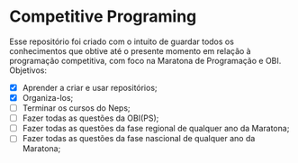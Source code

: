 # Competitive Programing
Esse repositório foi criado com o intuito de guardar todos os conhecimentos que obtive até o presente momento em relação à programação competitiva, com foco na Maratona de Programação e OBI.
Objetivos:
- [x] Aprender a criar e usar repositórios;
- [x] Organiza-los;
- [ ] Terminar os cursos do Neps;
- [ ] Fazer todas as questões da OBI(PS);
- [ ] Fazer todas as questões da fase regional de qualquer ano da Maratona;
- [ ] Fazer todas as questões da fase nascional de qualquer ano da Maratona;
